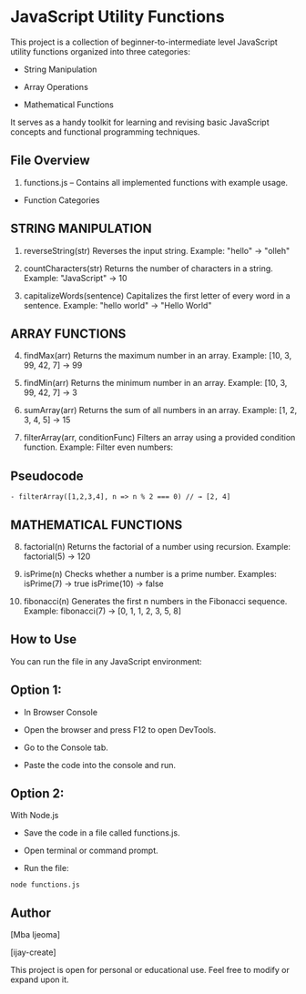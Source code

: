 # JavaScript Utility Functions

This project is a collection of beginner-to-intermediate level JavaScript utility functions organized into three categories:

- String Manipulation

- Array Operations

- Mathematical Functions

It serves as a handy toolkit for learning and revising basic JavaScript concepts and functional programming techniques.

## File Overview

1. functions.js – Contains all implemented functions with example usage.



- Function Categories

## STRING MANIPULATION

1. reverseString(str)
Reverses the input string.
Example: "hello" → "olleh"

2. countCharacters(str)
Returns the number of characters in a string.
Example: "JavaScript" → 10

3. capitalizeWords(sentence)
Capitalizes the first letter of every word in a sentence.
Example: "hello world" → "Hello World"

## ARRAY FUNCTIONS

4.  findMax(arr)
Returns the maximum number in an array.
Example: [10, 3, 99, 42, 7] → 99

5. findMin(arr)
Returns the minimum number in an array.
Example: [10, 3, 99, 42, 7] → 3
6. sumArray(arr)
Returns the sum of all numbers in an array.
Example: [1, 2, 3, 4, 5] → 15

7. filterArray(arr, conditionFunc)
Filters an array using a provided condition function.
Example: Filter even numbers:

## Pseudocode
```type
- filterArray([1,2,3,4], n => n % 2 === 0) // → [2, 4]
```

## MATHEMATICAL FUNCTIONS

8.  factorial(n)
Returns the factorial of a number using recursion.
Example: factorial(5) → 120

9.  isPrime(n)
Checks whether a number is a prime number.
Examples:
isPrime(7) → true
isPrime(10) → false

10. fibonacci(n)
Generates the first n numbers in the Fibonacci sequence.
Example: fibonacci(7) → [0, 1, 1, 2, 3, 5, 8]

## How to Use

You can run the file in any JavaScript environment:

## Option 1: 

- In Browser Console

- Open the browser and press F12 to open DevTools.

- Go to the Console tab.

- Paste the code into the console and run.


##  Option 2: 
With Node.js

- Save the code in a file called functions.js.

- Open terminal or command prompt.

- Run the file:

```type
node functions.js
```


## Author

[Mba Ijeoma]

[ijay-create]

This project is open for personal or educational use.
Feel free to modify or expand upon it.